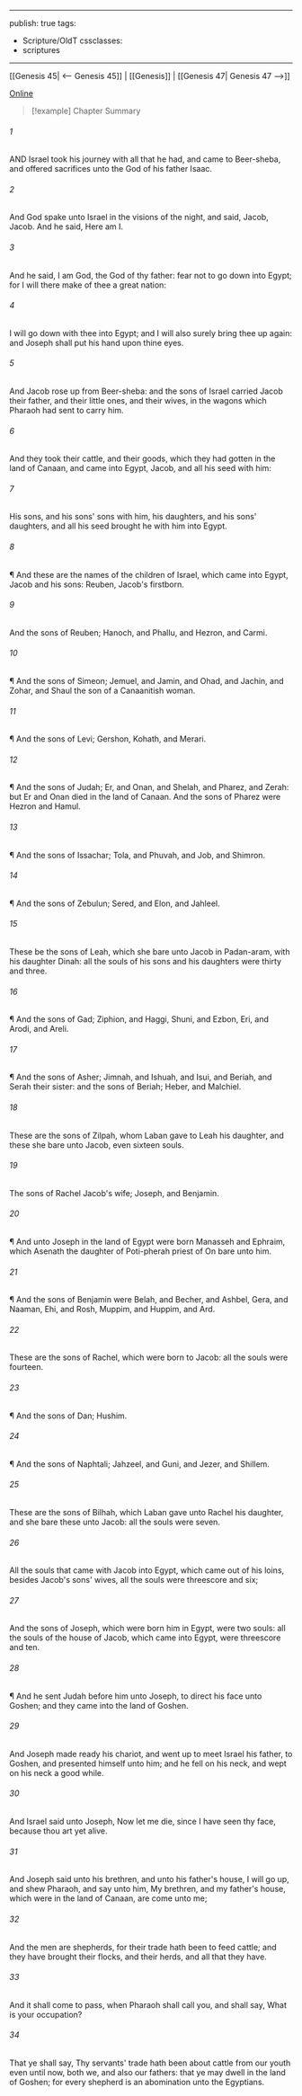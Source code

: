 

---
publish: true
tags:
  - Scripture/OldT
cssclasses:
  - scriptures
---
[[Genesis 45| <-- Genesis 45]] | [[Genesis]] | [[Genesis 47| Genesis 47 -->]]

[Online](https://churchofjesuschrist.org/study/scriptures/ot/gen/46?lang=eng)

>[!example] Chapter Summary
>
###### 1
AND Israel took his journey with all that he had, and came to Beer-sheba, and offered sacrifices unto the God of his father Isaac.
###### 2
And God spake unto Israel in the visions of the night, and said, Jacob, Jacob.  And he said, Here am I.
###### 3
And he said, I am God, the God of thy father: fear not to go down into Egypt; for I will there make of thee a great nation:
###### 4
I will go down with thee into Egypt; and I will also surely bring thee up again: and Joseph shall put his hand upon thine eyes.
###### 5
And Jacob rose up from Beer-sheba: and the sons of Israel carried Jacob their father, and their little ones, and their wives, in the wagons which Pharaoh had sent to carry him.
###### 6
And they took their cattle, and their goods, which they had gotten in the land of Canaan, and came into Egypt, Jacob, and all his seed with him:
###### 7
His sons, and his sons' sons with him, his daughters, and his sons' daughters, and all his seed brought he with him into Egypt.
###### 8
¶ And these are the names of the children of Israel, which came into Egypt, Jacob and his sons: Reuben, Jacob's firstborn.
###### 9
And the sons of Reuben; Hanoch, and Phallu, and Hezron, and Carmi.
###### 10
¶ And the sons of Simeon; Jemuel, and Jamin, and Ohad, and Jachin, and Zohar, and Shaul the son of a Canaanitish woman.
###### 11
¶ And the sons of Levi; Gershon, Kohath, and Merari.
###### 12
¶ And the sons of Judah; Er, and Onan, and Shelah, and Pharez, and Zerah: but Er and Onan died in the land of Canaan.  And the sons of Pharez were Hezron and Hamul.
###### 13
¶ And the sons of Issachar; Tola, and Phuvah, and Job, and Shimron.
###### 14
¶ And the sons of Zebulun; Sered, and Elon, and Jahleel.
###### 15
These be the sons of Leah, which she bare unto Jacob in Padan-aram, with his daughter Dinah: all the souls of his sons and his daughters were thirty and three.
###### 16
¶ And the sons of Gad; Ziphion, and Haggi, Shuni, and Ezbon, Eri, and Arodi, and Areli.
###### 17
¶ And the sons of Asher; Jimnah, and Ishuah, and Isui, and Beriah, and Serah their sister: and the sons of Beriah; Heber, and Malchiel.
###### 18
These are the sons of Zilpah, whom Laban gave to Leah his daughter, and these she bare unto Jacob, even sixteen souls.
###### 19
The sons of Rachel Jacob's wife; Joseph, and Benjamin.
###### 20
¶ And unto Joseph in the land of Egypt were born Manasseh and Ephraim, which Asenath the daughter of Poti-pherah priest of On bare unto him.
###### 21
¶ And the sons of Benjamin were Belah, and Becher, and Ashbel, Gera, and Naaman, Ehi, and Rosh, Muppim, and Huppim, and Ard.
###### 22
These are the sons of Rachel, which were born to Jacob: all the souls were fourteen.
###### 23
¶ And the sons of Dan; Hushim.
###### 24
¶ And the sons of Naphtali; Jahzeel, and Guni, and Jezer, and Shillem.
###### 25
These are the sons of Bilhah, which Laban gave unto Rachel his daughter, and she bare these unto Jacob: all the souls were seven.
###### 26
All the souls that came with Jacob into Egypt, which came out of his loins, besides Jacob's sons' wives, all the souls were threescore and six;
###### 27
And the sons of Joseph, which were born him in Egypt, were two souls: all the souls of the house of Jacob, which came into Egypt, were threescore and ten.
###### 28
¶ And he sent Judah before him unto Joseph, to direct his face unto Goshen; and they came into the land of Goshen.
###### 29
And Joseph made ready his chariot, and went up to meet Israel his father, to Goshen, and presented himself unto him; and he fell on his neck, and wept on his neck a good while.
###### 30
And Israel said unto Joseph, Now let me die, since I have seen thy face, because thou art yet alive.
###### 31
And Joseph said unto his brethren, and unto his father's house, I will go up, and shew Pharaoh, and say unto him, My brethren, and my father's house, which were in the land of Canaan, are come unto me;
###### 32
And the men are shepherds, for their trade hath been to feed cattle; and they have brought their flocks, and their herds, and all that they have.
###### 33
And it shall come to pass, when Pharaoh shall call you, and shall say, What is your occupation?
###### 34
That ye shall say, Thy servants' trade hath been about cattle from our youth even until now, both we, and also our fathers: that ye may dwell in the land of Goshen; for every shepherd is an abomination unto the Egyptians.



